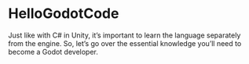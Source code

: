# HelloGodotCode
Just like with C# in Unity, it’s important to learn the language separately from the engine. So, let’s go over the essential knowledge you’ll need to become a Godot developer.
